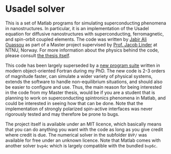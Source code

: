 # Usadel solver
This is a set of Matlab programs for simulating superconducting phenomena in nanostructures. In particular, it is an implementation of the Usadel equation for diffusive nanostructures with superconducting, ferromagnetic, and spin-orbit coupled elements. The code was written by [Jabir Ali Ouassou](https://orcid.org/0000-0002-3725-0885) as part of a Master project supervised by [Prof. Jacob Linder](https://folk.ntnu.no/jacobrun/) at NTNU, Norway. For more information about the physics behind the code, please consult [the thesis itself](https://brage.bibsys.no/xmlui/handle/11250/2352094).

This code has been largely superseded by a [new program suite](https://github.com/jabirali/geneus) written in modern object-oriented Fortran during my PhD. The new code is 2-3 orders of magnitude faster, can simulate a wider variety of physical systems, extends the software to handle non-equilibrium situations, and should also be easier to configure and use. Thus, the main reason for being interested in the code from my Master thesis, would be if you are a student that is planning to work on superconducting spintronics phenomena in Matlab, and could be interested in seeing how that can be done. Note that the implementation of strongly polarized spin-active interfaces was never rigorously tested and may therefore be prone to bugs.

The project itself is available under an MIT licence, which basically means that you can do anything you want with the code as long as you give credit where credit is due. The numerical solver in the subfolder `BVP/` was available for free under an unknown licence. Note that Matlab comes with another solver `bvp4c` which is largely compatible with the bundled `bvp6c`.
